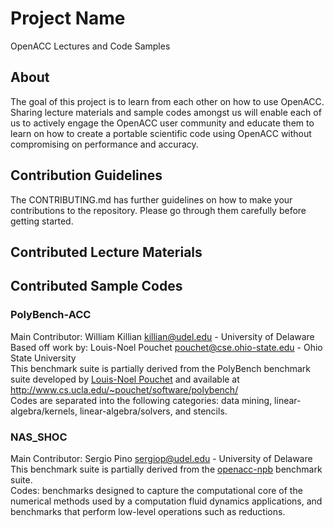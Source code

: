# Project Name
OpenACC Lectures and Code Samples

## About
The goal of this project is to learn from each other on how to use OpenACC. Sharing lecture materials and sample codes amongst us will enable each of us to actively engage the OpenACC user community and educate them to learn on how to create a portable scientific code using OpenACC without compromising on performance and accuracy. 

## Contribution Guidelines
The CONTRIBUTING.md has further guidelines on how to make your contributions to the repository. Please go through them carefully before getting started. 

## Contributed Lecture Materials 

## Contributed Sample Codes

### PolyBench-ACC
Main Contributor: William Killian <killian@udel.edu> - University of Delaware  
Based off work by: Louis-Noel Pouchet <pouchet@cse.ohio-state.edu> - Ohio State University  
This benchmark suite is partially derived from the PolyBench benchmark suite developed by [Louis-Noel Pouchet](pouchet@cs.ucla.edu) and available at http://www.cs.ucla.edu/~pouchet/software/polybench/  
Codes are separated into the following categories: data mining, linear-algebra/kernels, linear-algebra/solvers, and stencils.

### NAS_SHOC
Main Contributor: Sergio Pino <sergiop@udel.edu> - University of Delaware  
This benchmark suite is partially derived from the [openacc-npb](https://github.com/uhhpctools/openacc-npb) benchmark suite.  
Codes: benchmarks designed to capture the computational core of the numerical methods used by a computation fluid dynamics applications, and benchmarks that perform low-level operations such as reductions.     
